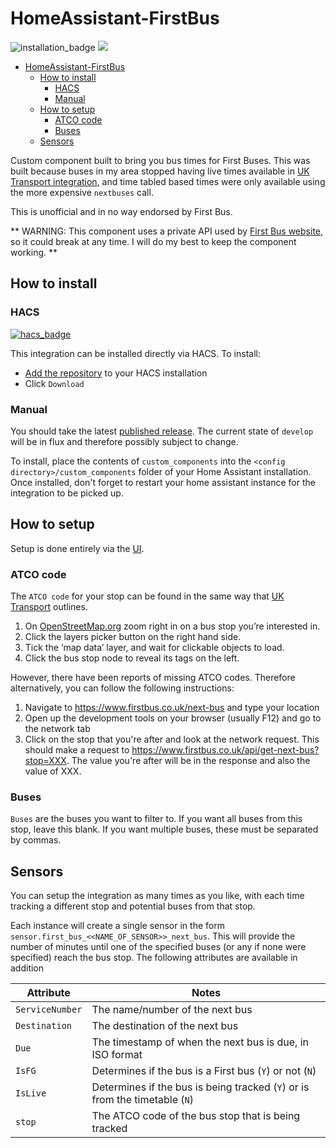 # HomeAssistant-FirstBus

![installation_badge](https://img.shields.io/badge/dynamic/json?color=41BDF5&logo=home-assistant&label=integration%20usage&suffix=%20installs&cacheSeconds=15600&url=https://analytics.home-assistant.io/custom_integrations.json&query=$.first_bus.total) [![](https://img.shields.io/static/v1?label=Sponsor&message=%E2%9D%A4&logo=GitHub&color=%23fe8e86)](https://github.com/sponsors/bottlecapdave)

- [HomeAssistant-FirstBus](#homeassistant-firstbus)
  - [How to install](#how-to-install)
    - [HACS](#hacs)
    - [Manual](#manual)
  - [How to setup](#how-to-setup)
    - [ATCO code](#atco-code)
    - [Buses](#buses)
  - [Sensors](#sensors)

Custom component built to bring you bus times for First Buses. This was built because buses in my area stopped having live times available in [UK Transport integration](https://www.home-assistant.io/integrations/uk_transport/), and time tabled based times were only available using the more expensive `nextbuses` call.

This is unofficial and in no way endorsed by First Bus.

** WARNING: This component uses a private API used by [First Bus website](https://www.firstbus.co.uk/next-bus), so it could break at any time. I will do my best to keep the component working. **

## How to install

### HACS

[![hacs_badge](https://img.shields.io/badge/HACS-Default-41BDF5.svg?style=for-the-badge)](https://github.com/hacs/integration)

This integration can be installed directly via HACS. To install:

* [Add the repository](https://my.home-assistant.io/redirect/hacs_repository/?owner=BottlecapDave&repository=homeassistant-firstbus&category=integration) to your HACS installation
* Click `Download`

### Manual

You should take the latest [published release](https://github.com/BottlecapDave/HomeAssistant-FirstBus/releases). The current state of `develop` will be in flux and therefore possibly subject to change.

To install, place the contents of `custom_components` into the `<config directory>/custom_components` folder of your Home Assistant installation. Once installed, don't forget to restart your home assistant instance for the integration to be picked up.

## How to setup

Setup is done entirely via the [UI](https://my.home-assistant.io/redirect/config_flow_start/?domain=first_bus).

### ATCO code

The `ATCO code` for your stop can be found in the same way that [UK Transport](https://www.home-assistant.io/integrations/uk_transport/) outlines.
    
1. On [OpenStreetMap.org](https://www.openstreetmap.org/) zoom right in on a bus stop you’re interested in.
2. Click the layers picker button on the right hand side.
3. Tick the ‘map data’ layer, and wait for clickable objects to load.
4. Click the bus stop node to reveal its tags on the left.

However, there have been reports of missing ATCO codes. Therefore alternatively, you can follow the following instructions:

1. Navigate to https://www.firstbus.co.uk/next-bus and type your location
2. Open up the development tools on your browser (usually F12) and go to the network tab
3. Click on the stop that you're after and look at the network request. This should make a request to https://www.firstbus.co.uk/api/get-next-bus?stop=XXX. The value you're after will be in the response and also the value of XXX.

### Buses

`Buses` are the buses you want to filter to. If you want all buses from this stop, leave this blank. If you want multiple buses, these must be separated by commas.

## Sensors

You can setup the integration as many times as you like, with each time tracking a different stop and potential buses from that stop. 

Each instance will create a single sensor in the form `sensor.first_bus_<<NAME_OF_SENSOR>>_next_bus`. This will provide the number of minutes until one of the specified buses (or any if none were specified) reach the bus stop. The following attributes are available in addition

| Attribute | Notes |
|-----------|-------|
| `ServiceNumber` | The name/number of the next bus |
| `Destination` | The destination of the next bus |
| `Due` | The timestamp of when the next bus is due, in ISO format |
| `IsFG` | Determines if the bus is a First bus (`Y`) or not (`N`) |
| `IsLive` | Determines if the bus is being tracked (`Y`) or is from the timetable (`N`) |
| `stop` | The ATCO code of the bus stop that is being tracked |